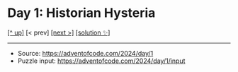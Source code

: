 # Day 1: Historian Hysteria

[[^ up]](../../README.MD) [< prev] [[next >]](../day-02/README.MD) [[solution ✨]](solve.py)

<!-- article begin -->

<!-- article end -->

---

* Source: https://adventofcode.com/2024/day/1
* Puzzle input: https://adventofcode.com/2024/day/1/input
